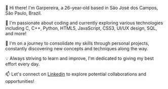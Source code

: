 👋 Hi there! I'm Garpereira, a 26-year-old based in São José dos Campos, São Paulo, Brazil.

🚀 I'm passionate about coding and currently exploring various technologies including C, C++, Python, HTML5, JavaScript, CSS3, UI/UX design, SQL, and more!

🌱 I'm on a journey to consolidate my skills through personal projects, constantly discovering new concepts and techniques along the way.

💡 Always striving to learn and improve, I'm dedicated to giving my best effort every day.

📫 Let's connect on [Linkedin](https://www.linkedin.com/in/garpereira/) to explore potential collaborations and opportunities!

<!---
garpereira/garpereira is a ✨ special ✨ repository because its `README.md` (this file) appears on your GitHub profile.
You can click the Preview link to take a look at your changes.
--->
